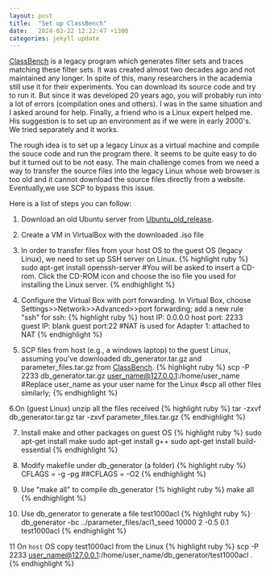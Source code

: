 ```yaml
---
layout: post
title:  "Set up ClassBench"
date:   2024-02-22 12:22:47 +1300
categories: jekyll update
---
```

[ClassBench] is a legacy program which generates filter sets and traces matching these filter sets. It was created almost two decades ago and not maintained any longer. In spite of this, many researchers in the academia still use it for their experiments. You can download its source code and try to run it. But since it was developed 20 years ago, you will probably run into a lot of errors (compilation ones and others). I was in the same situation and I asked around for help. Finally, a friend who is a Linux expert helped me. His suggestion is to set up an environment as if we were in early 2000's. We tried separately and it works. 

The rough idea is to set up a legacy Linux as a virtual machine and compile the souce code and run the program there. It seems to be quite easy to do but it turned out to be not easy. The main challenge comes from we need a way to transfer the source files into the legacy Linux whose web browser is too old and it cannot download the source files directly from a website. Eventually,we use SCP to bypass this issue. 

Here is a list of steps you can follow:
1. Download an old Ubuntu server from [Ubuntu_old_release].

2. Create a VM in VirtualBox with the downloaded .iso file 

3. In order to transfer files from your host OS to the guest OS (legacy Linux), we need to set up SSH server on Linux.
{% highlight ruby %}
sudo apt-get install openssh-server
#You will be asked to insert a CD-rom. Click the CD-ROM icon and choose the iso file you used for installing the Linux server. 
{% endhighlight %}

4. Configure the Virtual Box with port forwarding. In Virtual Box, choose Settings>>Network>>Advanced>>port forwarding; add a new rule "ssh" for ssh:
{% highlight ruby %}
    host IP: 0.0.0.0
    host port: 2233
    guest IP: blank
    guest port:22
#NAT is used for Adapter 1: attached to NAT
{% endhighlight %}

5. SCP files from host (e.g., a windows laptop) to the guest Linux, assuming you've downloaded db_generator.tar.gz and parameter_files.tar.gz from [ClassBench].
{% highlight ruby %}
scp -P 2233 db_generator.tar.gz user_name@127.0.0.1:/home/user_name
#Replace user_name as your user name for the Linux
#scp all other files similarly;
{% endhighlight %}

6.On (guest Linux) unzip all the files received
{% highlight ruby %}
tar -zxvf db_generator.tar.gz
tar -zxvf parameter_files.tar.gz
{% endhighlight %}

7. Install make and other packages on guest OS
{% highlight ruby %}
sudo apt-get install make
sudo apt-get install g++
sudo apt-get install build-essential
{% endhighlight %}

8. Modify makefile under db_generator (a folder)
{% highlight ruby %}
CFLAGS = -g -pg
##CFLAGS = -O2
{% endhighlight %}
 
9. Use "make all" to compile db_generator
{% highlight ruby %}
make all
{% endhighlight %}
 
10. Use db_generator to generate a file test1000acl
{% highlight ruby %}
db_generator -bc ../parameter_files/acl1_seed 10000 2 -0.5 0.1 test1000acl
{% endhighlight %}


11 On `host` OS copy test1000acl from the Linux
{% highlight ruby %}
  scp -P 2233 user_name@127.0.0.1:/home/user_name/db_generator/test1000acl .
{% endhighlight %}

[Ubuntu_old_release]: https://old-releases.ubuntu.com/releases/dapper/ubuntu-6.06.2-server-i386.iso
[ClassBench]: https://www.arl.wustl.edu/classbench/
